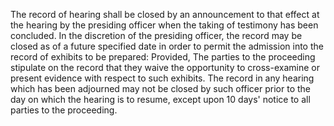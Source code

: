 The record of hearing shall be closed by an announcement to that effect at the hearing by the presiding officer when the taking of testimony has been concluded. In the discretion of the presiding officer, the record may be closed as of a future specified date in order to permit the admission into the record of exhibits to be prepared: Provided, The parties to the proceeding stipulate on the record that they waive the opportunity to cross-examine or present evidence with respect to such exhibits. The record in any hearing which has been adjourned may not be closed by such officer prior to the day on which the hearing is to resume, except upon 10 days' notice to all parties to the proceeding.

